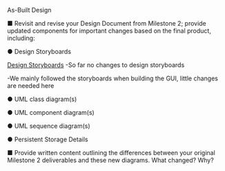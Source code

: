 As-Built Design

■ Revisit and revise your Design Document from Milestone 2; provide updated
components for important changes based on the final product, including:

● Design Storyboards


[Design Storyboards](/Design/Design-Storyboards)
-So far no changes to design storyboards

-We mainly followed the storyboards when building the GUI, little changes are needed here

● UML class diagram(s)

● UML component diagram(s)

● UML sequence diagram(s)

● Persistent Storage Details

■ Provide written content outlining the differences between your original Milestone 2 deliverables and these new diagrams. What changed? Why?